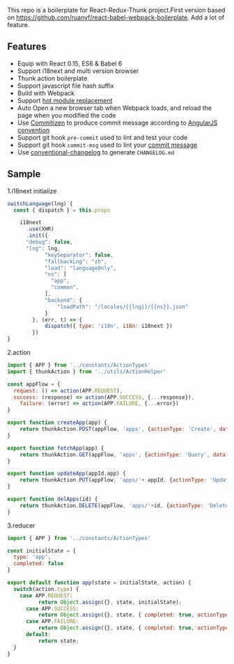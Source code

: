 This repo is a boilerplate for React-Redux-Thunk project.First version based on https://github.com/ruanyf/react-babel-webpack-boilerplate.
Add a lot of feature.

## Features

- Equip with React 0.15, ES6 & Babel 6
- Support i18next and multi version browser
- Thunk action boilerplate
- Support javascript file hash suffix
- Build with Webpack
- Support [hot module replacement](https://webpack.github.io/docs/hot-module-replacement.html)
- Auto Open a new browser tab when Webpack loads, and reload the page when you modified the code
- Use [Commitizen](https://github.com/commitizen/cz-cli) to produce commit message according to [AngularJS convention](https://github.com/angular/angular.js/blob/master/CONTRIBUTING.md#-git-commit-guidelines)
- Support git hook `pre-commit` used to lint and test your code
- Support git hook `commit-msg` used to lint your [commit message](https://github.com/kentcdodds/validate-commit-msg)
- Use [conventional-changelog](https://github.com/ajoslin/conventional-changelog) to generate `CHANGELOG.md`

## Sample
1.i18next initialize

```javascript
switchLanguage(lng) {
  const { dispatch } = this.props

	i18next
	  .use(XHR)
	  .init({
      "debug": false,
      "lng": lng,
			"keySeparator": false,
			"fallbackLng": "zh",
			"load": "languageOnly",
			"ns": [
			  "app",
			  "common",
			],
			"backend": {
				"loadPath": "/locales/{{lng}}/{{ns}}.json"
			}
		}, (err, t) => {
			dispatch({ type: 'i18n', i18n: i18next })
		})
}
```
2.action

```javascript
import { APP } from '../constants/ActionTypes'
import { thunkAction } from '../utils/ActionHelper'

const appFlow = {
  request: () => action(APP.REQUEST),
  success: (response) => action(APP.SUCCESS, {...response}),
	failure: (error) => action(APP.FAILURE, {...error})
}

export function createApp(app) {
	return thunkAction.POST(appFlow, 'apps', {actionType: 'Create', data: app})
}

export function fetchApp(app) {
	return thunkAction.GET(appFlow, 'apps', {actionType: 'Query', data: app})
}

export function updateApp(appId,app) {
	return thunkAction.PUT(appFlow, 'apps/'+ appId, {actionType: 'Update', data: app})
}

export function delApps(id) {
	return thunkAction.DELETE(appFlow, 'apps/'+id, {actionType: 'Delete'})
}
```

3.reducer

```javascript
import { APP } from '../constants/ActionTypes'

const initialState = {
  type: 'app',
  completed: false
}

export default function app(state = initialState, action) {
  switch(action.type) {
    case APP.REQUEST:
		  return Object.assign({}, state, initialState);
	  case APP.SUCCESS:
		  return Object.assign({}, state, { completed: true, actionType: action.actionType, maxResults:action.maxResults});
	  case APP.FAILURE:
		  return Object.assign({}, state, { completed: true, actionType: action.actionType, error: action.error});
	  default:
		  return state;
  }
}
```   
